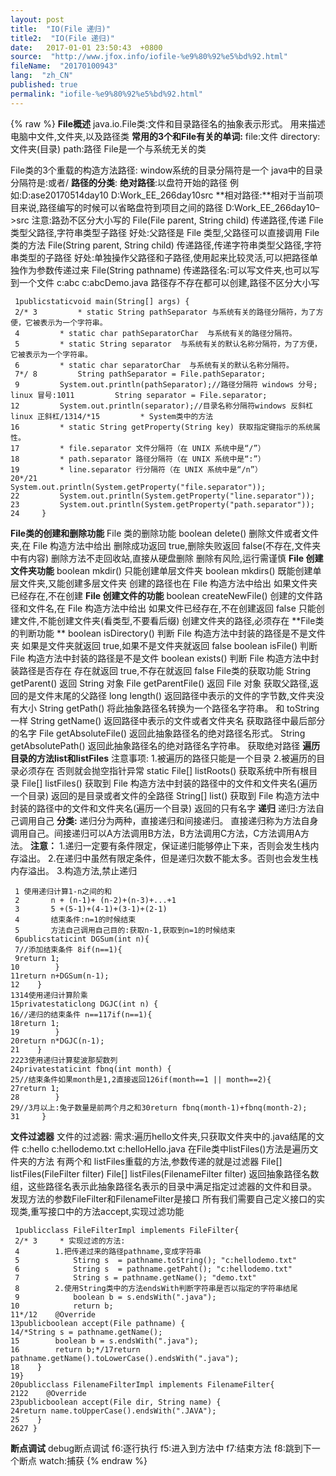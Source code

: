 ```yaml
---
layout: post
title:  "IO(File 递归)"
title2:  "IO(File 递归)"
date:   2017-01-01 23:50:43  +0800
source:  "http://www.jfox.info/iofile-%e9%80%92%e5%bd%92.html"
fileName:  "20170100943"
lang:  "zh_CN"
published: true
permalink: "iofile-%e9%80%92%e5%bd%92.html"
---
```

{% raw %}
**File概述** java.io.File类:文件和目录路径名的抽象表示形式。  用来描述电脑中文件,文件夹,以及路径类  **常用的3个和File有关的单词:** file:文件 directory:文件夹(目录) path:路径 File是一个与系统无关的类

File类的3个重载的构造方法路径: window系统的目录分隔符是一个 java中的目录分隔符是:或者/ **路径的分类**: **绝对路径**:以盘符开始的路径 例如:D:ase20170514day10 D:Work_EE_266day10src **相对路径:**相对于当前项目来说,路径编写的时候可以省略盘符到项目之间的路径 D:Work_EE_266day10–>src  注意:路劲不区分大小写的 File(File parent, String child) 传递路径,传递 File 类型父路径,字符串类型子路径 好处:父路径是 File 类型,父路径可以直接调用 File 类的方法 File(String parent, String child) 传递路径,传递字符串类型父路径,字符串类型的子路径 好处:单独操作父路径和子路径,使用起来比较灵活,可以把路径单独作为参数传递过来 File(String pathname) 传递路径名:可以写文件夹,也可以写到一个文件 c:abc c:abcDemo.java 路径存不存在都可以创建,路径不区分大小写

     1publicstaticvoid main(String[] args) {
     2/* 3         * static String pathSeparator 与系统有关的路径分隔符，为了方便，它被表示为一个字符串。 
     4         * static char pathSeparatorChar  与系统有关的路径分隔符。 
     5         * static String separator  与系统有关的默认名称分隔符，为了方便，它被表示为一个字符串。 
     6         * static char separatorChar  与系统有关的默认名称分隔符。 
     7*/ 8         String pathSeparator = File.pathSeparator;
     9         System.out.println(pathSeparator);//路径分隔符 windows 分号; linux 冒号:1011         String separator = File.separator;
    12         System.out.println(separator);//目录名称分隔符windows 反斜杠  linux 正斜杠/1314/*15         * System类中的方法
    16         * static String getProperty(String key) 获取指定键指示的系统属性。 
    17         * file.separator 文件分隔符（在 UNIX 系统中是“/”） 
    18         * path.separator 路径分隔符（在 UNIX 系统中是“:”） 
    19         * line.separator 行分隔符（在 UNIX 系统中是“/n”） 
    20*/21         System.out.println(System.getProperty("file.separator"));
    22         System.out.println(System.getProperty("line.separator"));
    23         System.out.println(System.getProperty("path.separator"));
    24     }

**File类的创建和删除功能**  File 类的删除功能 boolean delete() 删除文件或者文件夹,在 File 构造方法中给出 删除成功返回 true,删除失败返回 false(不存在,文件夹中有内容) 删除方法不走回收站,直接从硬盘删除 删除有风险,运行需谨慎   **File 创建文件夹功能** boolean mkdir() 只能创建单层文件夹 boolean mkdirs() 既能创建单层文件夹,又能创建多层文件夹 创建的路径也在 File 构造方法中给出 如果文件夹已经存在,不在创建   **File 创建文件的功能** boolean createNewFile() 创建的文件路径和文件名,在 File 构造方法中给出 如果文件已经存在,不在创建返回 false 只能创建文件,不能创建文件夹(看类型,不要看后缀) 创建文件夹的路径,必须存在 **File类的判断功能 **  boolean isDirectory() 判断 File 构造方法中封装的路径是不是文件夹 如果是文件夹就返回 true,如果不是文件夹就返回 false boolean isFile() 判断 File 构造方法中封装的路径是不是文件 boolean exists() 判断 File 构造方法中封装路径是否存在 存在就返回 true,不存在就返回 false  File类的获取功能 String getParent() 返回 String 对象 File getParentFile() 返回 File 对象 获取父路径,返回的是文件末尾的父路径  long length() 返回路径中表示的文件的字节数,文件夹没有大小  String getPath() 将此抽象路径名转换为一个路径名字符串。 和 toString 一样  String getName() 返回路径中表示的文件或者文件夹名 获取路径中最后部分的名字  File getAbsoluteFile() 返回此抽象路径名的绝对路径名形式。 String getAbsolutePath() 返回此抽象路径名的绝对路径名字符串。 获取绝对路径   **遍历目录的方法list和listFiles** 注意事项: 1.被遍历的路径只能是一个目录 2.被遍历的目录必须存在 否则就会抛空指针异常  static File[] listRoots() 获取系统中所有根目录  File[] listFiles() 获取到 File 构造方法中封装的路径中的文件和文件夹名(遍历一个目录) 返回的是目录或者文件的全路径  String[] list() 获取到 File 构造方法中封装的路径中的文件和文件夹名(遍历一个目录) 返回的只有名字  **递归** 递归:方法自己调用自己 **分类:** 递归分为两种，直接递归和间接递归。 直接递归称为方法自身调用自己。间接递归可以A方法调用B方法，B方法调用C方法，C方法调用A方法。  **注意：** 1.递归一定要有条件限定，保证递归能够停止下来，否则会发生栈内存溢出。 2.在递归中虽然有限定条件，但是递归次数不能太多。否则也会发生栈内存溢出。 3.构造方法,禁止递归

     1 使用递归计算1-n之间的和
     2       n + (n-1)+ (n-2)+(n-3)+...+1
     3       5 +(5-1)+(4-1)+(3-1)+(2-1)
     4       结束条件:n=1的时候结束
     5       方法自己调用自己目的:获取n-1,获取到n=1的时候结束
     6publicstaticint DGSum(int n){
     7//添加结束条件 8if(n==1){
     9return 1;
    10        }
    11return n+DGSum(n-1);
    12    } 
    1314使用递归计算阶乘
    15privatestaticlong DGJC(int n) {
    16//递归的结束条件 n==117if(n==1){
    18return 1;
    19        }
    20return n*DGJC(n-1);
    21    }
    2223使用递归计算斐波那契数列    
    24privatestaticint fbnq(int month) {
    25//结束条件如果month是1,2直接返回126if(month==1 || month==2){
    27return 1;
    28        }
    29//3月以上:兔子数量是前两个月之和30return fbnq(month-1)+fbnq(month-2);
    31     } 

**文件过滤器** 文件的过滤器: 需求:遍历hello文件夹,只获取文件夹中的.java结尾的文件 c:hello c:hellodemo.txt c:helloHello.java  在File类中listFiles()方法是遍历文件夹的方法 有两个和 listFiles重载的方法,参数传递的就是过滤器 File[] listFiles(FileFilter filter)  File[] listFiles(FilenameFilter filter) 返回抽象路径名数组，这些路径名表示此抽象路径名表示的目录中满足指定过滤器的文件和目录。  发现方法的参数FileFilter和FilenameFilter是接口 所有我们需要自己定义接口的实现类,重写接口中的方法accept,实现过滤功能

     1publicclass FileFilterImpl implements FileFilter{
     2/* 3     * 实现过滤的方法:
     4        1.把传递过来的路径pathname,变成字符串
     5            Stirng s  = pathname.toString(); "c:hellodemo.txt"
     6            String s  = pathname.getPaht(); "c:hellodemo.txt"
     7            String s = pathname.getName(); "demo.txt"
     8        2.使用String类中的方法endsWith判断字符串是否以指定的字符串结尾
     9            boolean b = s.endsWith(".java");
    10            return b;
    11*/12    @Override
    13publicboolean accept(File pathname) {
    14/*String s = pathname.getName();
    15        boolean b = s.endsWith(".java");
    16        return b;*/17return pathname.getName().toLowerCase().endsWith(".java");
    18    }
    19}
    20publicclass FilenameFilterImpl implements FilenameFilter{
    2122    @Override
    23publicboolean accept(File dir, String name) {
    24return name.toUpperCase().endsWith(".JAVA");
    25    }
    2627 }

**断点调试** debug断点调试 f6:逐行执行 f5:进入到方法中 f7:结束方法 f8:跳到下一个断点 watch:捕获
{% endraw %}